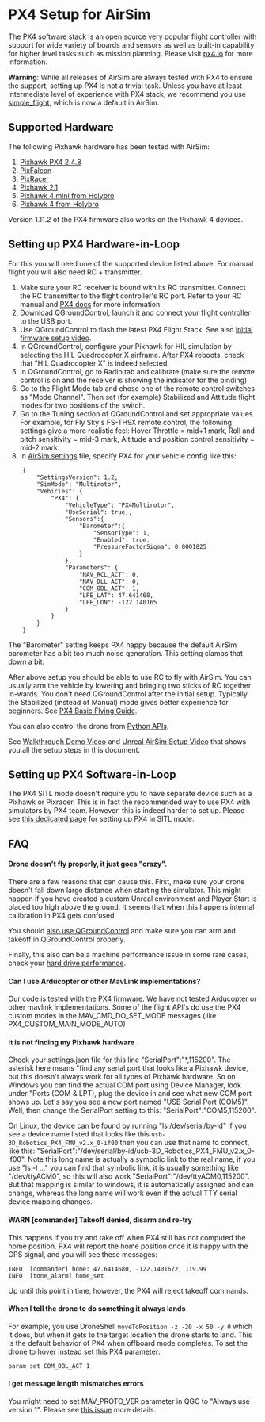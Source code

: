 # PX4 Setup for AirSim

The [PX4 software stack](http://github.com/px4/firmware) is an open source very popular flight controller with support for wide variety of boards and sensors as well as built-in capability for higher level tasks such as mission planning. Please visit [px4.io](http://px4.io) for more information.

**Warning**: While all releases of AirSim are always tested with PX4 to ensure the support, setting up PX4 is not a trivial task. Unless you have at least intermediate level of experience with PX4 stack, we recommend you use [simple_flight](simple_flight.md), which is now a default in AirSim. 

## Supported Hardware

The following Pixhawk hardware has been tested with AirSim:

1. [Pixhawk PX4 2.4.8](http://www.banggood.com/Pixhawk-PX4-2_4_8-Flight-Controller-32-Bit-ARM-PX4FMU-PX4IO-Combo-for-Multicopters-p-1040416.html)
1. [PixFalcon](https://hobbyking.com/en_us/pixfalcon-micro-px4-autopilot.html?___store=en_us)
1. [PixRacer](https://www.banggood.com/Pixracer-Autopilot-Xracer-V1_0-Flight-Controller-Mini-PX4-Built-in-Wifi-For-FPV-Racing-RC-Multirotor-p-1056428.html?utm_source=google&utm_medium=cpc_ods&utm_content=starr&utm_campaign=Smlrfpv-ds-FPVracer&gclid=CjwKEAjw9MrIBRCr2LPek5-h8U0SJAD3jfhtbEfqhX4Lu94kPe88Zrr62A5qVgx-wRDBuUulGzHELRoCRVTw_wcB)
1. [Pixhawk 2.1](http://www.proficnc.com/)
1. [Pixhawk 4 mini from Holybro](https://shop.holybro.com/pixhawk4-mini_p1120.html)
1. [Pixhawk 4 from Holybro](https://shop.holybro.com/pixhawk-4beta-launch_p1089.html)

Version 1.11.2 of the PX4 firmware also works on the Pixhawk 4 devices.

## Setting up PX4 Hardware-in-Loop

For this you will need one of the supported device listed above. For manual flight you will also need RC + transmitter.

1. Make sure your RC receiver is bound with its RC transmitter. Connect the RC transmitter to the flight controller's RC port. Refer to your RC manual and [PX4 docs](https://docs.px4.io/en/getting_started/rc_transmitter_receiver.html) for more information.
2. Download [QGroundControl](http://qgroundcontrol.com/), launch it and connect your flight controller to the USB port.
3. Use QGroundControl to flash the latest PX4 Flight Stack.
See also [initial firmware setup video](https://docs.px4.io/master/en/config/).
4. In QGroundControl, configure your Pixhawk for HIL simulation by selecting the HIL Quadrocopter X airframe.  After PX4 reboots, check that "HIL Quadrocopter X" is indeed selected.
5. In QGroundControl, go to Radio tab and calibrate (make sure the remote control is on and the receiver is showing the indicator for the binding). 
6. Go to the Flight Mode tab and chose one of the remote control switches as "Mode Channel". Then set (for example) Stabilized and Attitude flight modes for two positions of the switch.
7. Go to the Tuning section of QGroundControl and set appropriate values. For example, for Fly Sky's FS-TH9X remote control, the following settings give a more realistic feel: Hover Throttle = mid+1 mark, Roll and pitch sensitivity = mid-3 mark, Altitude and position control sensitivity = mid-2 mark.
8. In [AirSim settings](settings.md) file, specify PX4 for your vehicle config like this:
```
    {
        "SettingsVersion": 1.2,
        "SimMode": "Multirotor",
        "Vehicles": {
            "PX4": {
                "VehicleType": "PX4Multirotor",
                "UseSerial": true,,
                "Sensors":{
                    "Barometer":{
                        "SensorType": 1,
                        "Enabled": true,
                        "PressureFactorSigma": 0.0001825
                    }
                },
                "Parameters": {
                    "NAV_RCL_ACT": 0,
                    "NAV_DLL_ACT": 0,
                    "COM_OBL_ACT": 1,
                    "LPE_LAT": 47.641468,
                    "LPE_LON": -122.140165
                }
            }
        }
    }
```

The "Barometer" setting keeps PX4 happy because the default AirSim barometer has a bit too much
noise generation.  This setting clamps that down a bit.

After above setup you should be able to use RC to fly with AirSim. You can usually arm the vehicle by lowering and bringing two sticks of RC together in-wards. You don't need QGroundControl after the initial setup. Typically the Stabilized (instead of Manual) mode gives better experience for beginners.  See [PX4 Basic Flying Guide](https://docs.px4.io/master/en/flying/basic_flying.html).

You can also control the drone from [Python APIs](apis.md).

See [Walkthrough Demo Video](https://youtu.be/HNWdYrtw3f0) and  [Unreal AirSim Setup  Video](https://youtu.be/1oY8Qu5maQQ) that shows you all the setup steps in this document.

## Setting up PX4 Software-in-Loop
The PX4 SITL mode doesn't require you to have separate device such as a Pixhawk or Pixracer. This is in fact the recommended way to use PX4 with simulators by PX4 team. However, this is indeed harder to set up. Please see [this dedicated page](px4_sitl.md) for setting up PX4 in SITL mode.

## FAQ

#### Drone doesn't fly properly, it just goes "crazy".

There are a few reasons that can cause this. First, make sure your drone doesn't fall down large distance when starting the simulator. This might happen if you have created a custom Unreal environment and Player Start is placed too high above the ground. It seems that when this happens internal calibration in PX4 gets confused. 

You should [also use QGroundControl](#setting-up-px4-hardware-in-loop) and make sure you can arm and takeoff in QGroundControl properly.

Finally, this also can be a machine performance issue in some rare cases, check your [hard drive performance](hard_drive.md).

#### Can I use Arducopter or other MavLink implementations?

Our code is tested with the [PX4 firmware](https://dev.px4.io/). We have not tested Arducopter or other mavlink implementations. Some of the flight API's do use the
PX4 custom modes in the MAV_CMD_DO_SET_MODE messages (like PX4_CUSTOM_MAIN_MODE_AUTO)

#### It is not finding my Pixhawk hardware

Check your settings.json file for this line "SerialPort":"*,115200".  The asterisk here means "find any 
serial port that looks like a Pixhawk device, but this doesn't always work for all types of Pixhawk hardware.
So on Windows you can find the actual COM port using Device Manager, look under "Ports (COM & LPT), plug the 
device in and see what new COM port shows up.  Let's say you see a new port named "USB Serial Port (COM5)". 
Well, then change the SerialPort setting to this: "SerialPort":"COM5,115200".  

On Linux, the device can be found by running "ls /dev/serial/by-id" if you see a device name listed that looks
like this `usb-3D_Robotics_PX4_FMU_v2.x_0-if00` then you can use that name to connect, like this:
"SerialPort":"/dev/serial/by-id/usb-3D_Robotics_PX4_FMU_v2.x_0-if00".  Note this long name is actually a symbolic link to the real 
name, if you use "ls -l ..." you can find that symbolic link, it is usually something like "/dev/ttyACM0",
so this will also work "SerialPort":"/dev/ttyACM0,115200".  But that mapping is similar to windows, it is
automatically assigned and can change, whereas the long name will work even if the actual TTY serial device
mapping changes.

#### WARN  [commander] Takeoff denied, disarm and re-try

This happens if you try and take off when  PX4 still has not computed the home position.  PX4 will report the home
position once it is happy with the GPS signal, and you will see these messages:

```
INFO  [commander] home: 47.6414680, -122.1401672, 119.99
INFO  [tone_alarm] home_set
```

Up until this point in time, however, the PX4 will reject takeoff commands.

#### When I tell the drone to do something it always lands

For example, you use DroneShell `moveToPosition -z -20 -x 50 -y 0` which it does, but when it gets to the target location the
drone starts to land.  This is the default behavior of PX4 when offboard mode completes.  To set the drone to hover instead
set this PX4 parameter:
```
param set COM_OBL_ACT 1
```

#### I get message length mismatches errors
You might need to set MAV_PROTO_VER parameter in QGC to "Always use version 1". Please see [this issue](https://github.com/Microsoft/AirSim/issues/546) more details.
